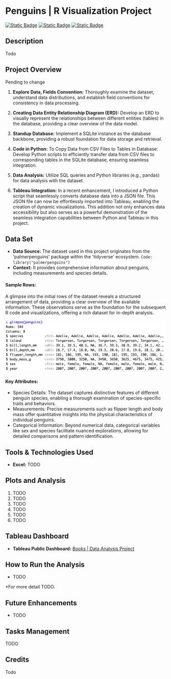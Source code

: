 # Penguins | R Visualization Project

[![Static Badge](https://img.shields.io/badge/tiddyverse-orange?style=for-the-badge&logo=tidyverse&logoColor=white&labelColor=gray)](https://www.kaggle.com/datasets)
[![Static Badge](https://img.shields.io/badge/r_studio-red?style=for-the-badge&logo=rstudio&logoColor=white&labelColor=gray)](https://www.sqlite.org/index.html)
[![Static Badge](https://img.shields.io/badge/r-blue?style=for-the-badge&logo=r&logoColor=white&labelColor=gray)
](https://www.r-project.org/)

## Description

Todo

## Project Overview

Pending to change

1. **Explore Data, Fields Convention:** Thoroughly examine the dataset, understand data distributions, and establish field conventions for consistency in data processing.

2. **Creating Data Entity Relationship Diagram (ERD):** Develop an ERD to visually represent the relationships between different entities (tables) in the database, providing a clear overview of the data model.

3. **Standup Database:** Implement a SQLite instance as the database backbone, providing a robust foundation for data storage and retrieval.

4. **Code in Python:** To Copy Data from CSV Files to Tables in Database: Develop Python scripts to efficiently transfer data from CSV files to corresponding tables in the SQLite database, ensuring seamless integration.

5. **Data Analysis:** Utilize SQL queries and Python libraries (e.g., pandas) for data analysis with the dataset.

6. **Tableau Integration:** In a recent enhancement, I introduced a Python script that seamlessly converts database data into a JSON file. This JSON file can now be effortlessly imported into Tableau, enabling the creation of dynamic visualizations. This addition not only enhances data accessibility but also serves as a powerful demonstration of the seamless integration capabilities between Python and Tableau in this project.

## Data Set

- **Data Source:** The dataset used in this project originates from the 'palmerpenguins' package within the 'tidyverse' ecosystem.
  `Code: library("palmerpenguins")`
- **Context:** It provides comprehensive information about penguins, including measurements and species details.

#### Sample Rows:

A glimpse into the initial rows of the dataset reveals a structured arrangement of data, providing a clear overview of the available information. These observations serve as the foundation for the subsequent R code and visualizations, offering a rich dataset for in-depth analysis.

![ERD](/funct-images/glimpse.png "ERD")

#### Key Attributes:

- Species Details: The dataset captures distinctive features of different penguin species, enabling a thorough examination of species-specific traits and behaviors.
- Measurements: Precise measurements such as flipper length and body mass offer quantitative insights into the physical characteristics of individual penguins.
- Categorical Information: Beyond numerical data, categorical variables like sex and species facilitate nuanced explorations, allowing for detailed comparisons and pattern identification.

## Tools & Technologies Used

- **Excel:** TODO

## Plots and Analysis

1. TODO
2. TODO
3. TODO
4. TODO
5. TODO
6. TODO

## Tableau Dashboard

- **Tableau Public Dashboard:** [Books | Data Analysis Project](https://public.tableau.com/app/profile/jaime.escoto/viz/BooksDataAnalysisProject/Dashboard1?publish=yes)

## How to Run the Analysis

- TODO

\*For more detail TODO.

## Future Enhancements

- TODO

## Tasks Management

TODO

## Credits

Todo
